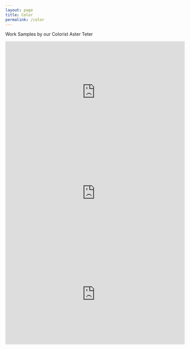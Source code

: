 ```yaml
---
layout: page
title: Color
permalink: /color
---
```


Work Samples by our Colorist Aster Teter

<iframe width="560" height="315" src="https://www.youtube-nocookie.com/embed/Oi2GmQjwhX4" title="YouTube video player" frameborder="0" allow="accelerometer; autoplay; clipboard-write; encrypted-media; gyroscope; picture-in-picture; web-share" allowfullscreen></iframe>
<br>
<iframe width="560" height="315" src="https://www.youtube.com/embed/3T_3IFmjauM" title="YouTube video player" frameborder="0" allow="accelerometer; autoplay; clipboard-write; encrypted-media; gyroscope; picture-in-picture; web-share" allowfullscreen></iframe>
<br>
<iframe width="560" height="315" src="https://www.youtube-nocookie.com/embed/eJevEfv3zPM?si=KjeQL6vjO7eveE86" title="YouTube video player" frameborder="0" allow="accelerometer; autoplay; clipboard-write; encrypted-media; gyroscope; picture-in-picture; web-share" allowfullscreen></iframe>
